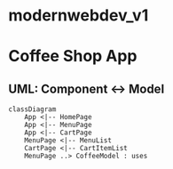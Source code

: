 # modernwebdev_v1

# Coffee Shop App

## UML: Component ↔ Model
```mermaid
classDiagram
    App <|-- HomePage
    App <|-- MenuPage
    App <|-- CartPage
    MenuPage <|-- MenuList
    CartPage <|-- CartItemList
    MenuPage ..> CoffeeModel : uses
